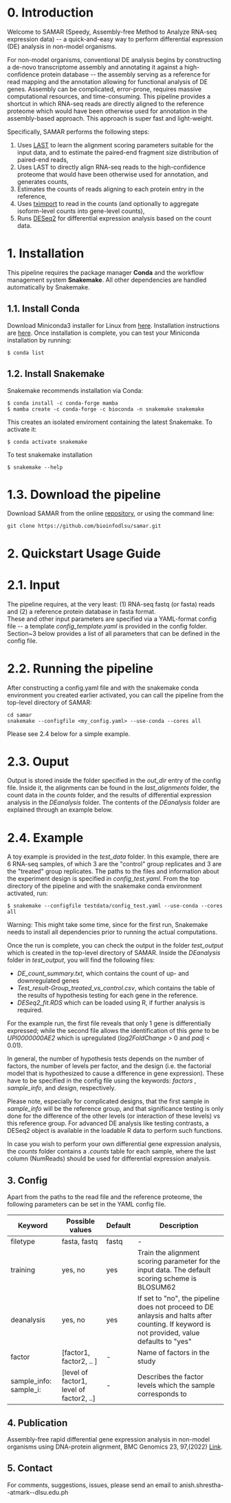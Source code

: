 # 0. Introduction
Welcome to SAMAR (Speedy, Assembly-free Method to Analyze RNA-seq expression data) -- a quick-and-easy way to perform differential expression (DE) analysis in non-model organisms.

For non-model organisms, conventional DE analysis begins by constructing a de-novo transcriptome assembly and annotating it against a high-confidence protein database -- the assembly serving as a reference for read mapping and the annotation allowing for functional analysis of DE genes. 
Assembly can be complicated, error-prone, requires massive computational resources, and time-consuming.
This pipeline provides a shortcut in which RNA-seq reads are directly aligned to the reference proteome which would have been otherwise used for annotation in the assembly-based approach. 
This approach is super fast and light-weight.

Specifically, SAMAR performs the following steps:

1. Uses [LAST](https://gitlab.com/mcfrith/last) to learn the alignment scoring parameters suitable for the input data, and to estimate the paired-end fragment size distribution of paired-end reads,
2. Uses LAST to directly align RNA-seq reads to the high-confidence proteome that would have been otherwise used for annotation, and generates counts,
3. Estimates the counts of reads aligning to each protein entry in the reference,
4. Uses [tximport](https://bioconductor.org/packages/release/bioc/html/tximport.html) to read in the counts (and optionally to aggregate isoform-level counts into gene-level counts),
5. Runs [DESeq2](https://bioconductor.org/packages/release/bioc/html/DESeq2.html) for differential expression analysis based on the count data.

# 1. Installation
This pipeline requires the package manager **Conda** and the workflow management system **Snakemake**.
All other dependencies are handled automatically by Snakemake.

## 1.1. Install Conda 
Download Miniconda3  installer for Linux from  [here](https://docs.conda.io/en/latest/miniconda.html#linux-installers).
Installation instructions are [here](https://conda.io/projects/conda/en/latest/user-guide/install/linux.html).
Once installation is complete, you can test your Miniconda installation by running:
```
$ conda list
```

## 1.2. Install Snakemake
Snakemake recommends installation via Conda:
```
$ conda install -c conda-forge mamba
$ mamba create -c conda-forge -c bioconda -n snakemake snakemake
```
This creates an isolated enviroment containing the latest Snakemake. To activate it:
```
$ conda activate snakemake
```
To test snakemake installation 
```
$ snakemake --help
```

# 1.3. Download the pipeline
Download SAMAR from the online  [repository](https://github.com/bioinfodlsu/samar.git), or using the command line:
```
git clone https://github.com/bioinfodlsu/samar.git
```
# 2. Quickstart Usage Guide

# 2.1. Input
The pipeline requires, at the very least: (1) RNA-seq fastq (or fasta) reads and (2) a reference protein database in fasta format.  
These and other input parameters are specified via a YAML-format config file -- a template *config_template.yaml* is provided in the config folder. 
Section~3 below provides a list of all parameters that can be defined in the config file.

# 2.2. Running the pipeline
After constructing a config.yaml file and with the snakemake conda environment you created earlier activated, you can call the pipeline from the top-level directory of SAMAR:
```
cd samar 
snakemake --configfile <my_config.yaml> --use-conda --cores all 
```
Please see 2.4 below for a simple example.

# 2.3. Ouput
Output is stored inside the folder specified in the *out_dir* entry of the config file. 
Inside it, the alignments can be found in the *last_alignments* folder, the count data in the *counts* folder, and the results of differential expression analysis in the *DEanalysis* folder. 
The contents of the *DEanalysis* folder are explained through an example below.

# 2.4. Example
A toy example is provided in the *test_data* folder. In this example, there are 6 RNA-seq samples, of which 3 are the "control" group replicates and 3 are the "treated" group replicates. The paths to the files and information about the experiment design is specified in  *config_test.yaml*.
From the top directory of the pipeline and with the snakemake conda environment activated, run:
```
$ snakemake --configfile testdata/config_test.yaml --use-conda --cores all 
```
Warning: This might take some time, since for the first run, Snakemake needs to install all dependencies prior to running the actual computations. 

Once the run is complete, you can check the output in the folder *test_output* which is created in the top-level directory of SAMAR. Inside the *DEanalysis* folder in *test_output*, you will find the following files:
- *DE_count_summary.txt*, which contains the count of up- and downregulated genes
- *Test_result-Group_treated_vs_control.csv*, which contains the table of the results of hypothesis testing for each gene in the reference. 
- *DESeq2_fit.RDS* which can be loaded using R, if further analysis is required.

For the example run, the first file reveals that only 1 gene is differentially expressed; 
while the second file allows the identification of this *gene* to be *UPI0000000AE2* which is upregulated (*log2FoldChange* > 0 and *padj* < 0.01).

In general, the number of hypothesis tests depends on the number of factors, the number of levels per factor, and the design (i.e. the factorial model that is hypothesized to cause a difference in gene expression). These have to be specified in the config file using the keywords: *factors* , *sample_info*, and *design*, respectively.  

Please note, especially for complicated designs, that the first sample in *sample_info* will be the reference group, and that significance testing is only done for the difference of the other levels (or interaction of these levels) vs this reference group. For advanced DE analysis like testing contrasts, a DESeq2 object is available in the loadable R data to perform such functions. 

In case you wish to perform your own differential gene expression analysis, the *counts* folder contains a *.counts* table for each sample, where the last column (NumReads) should be used for differential expression analysis.

## 3. Config
Apart from the paths to the read file and the reference proteome, the following parameters can be set in the YAML config file.

| Keyword       |   Possible values         | Default  |  Description  |
| ------------- |------------------------| ------ |  ------------|
| filetype | fasta, fastq  | fastq | -|
| training | yes, no | yes | Train the alignment scoring parameter for the input data. The default scoring scheme is BLOSUM62 |
|deanalysis | yes, no | yes |  If set to "no", the pipeline does not proceed to DE anlaysis and halts after counting. If keyword is not provided, value defaults to "yes" |
|factor| [factor1, factor2, .. ] | - | Name of factors in the study |
| sample_info: sample_i: |  [level of factor1, level of factor2, ..] | -| Describes the factor levels which the sample corresponds to |

## 4. Publication
Assembly-free rapid differential gene expression analysis in non-model organisms using DNA-protein alignment, BMC Genomics 23, 97,(2022) [Link](https://bmcgenomics.biomedcentral.com/articles/10.1186/s12864-021-08278-7). 

## 5. Contact
For comments, suggestions, issues, please send an email to anish.shrestha--atmark--dlsu.edu.ph
